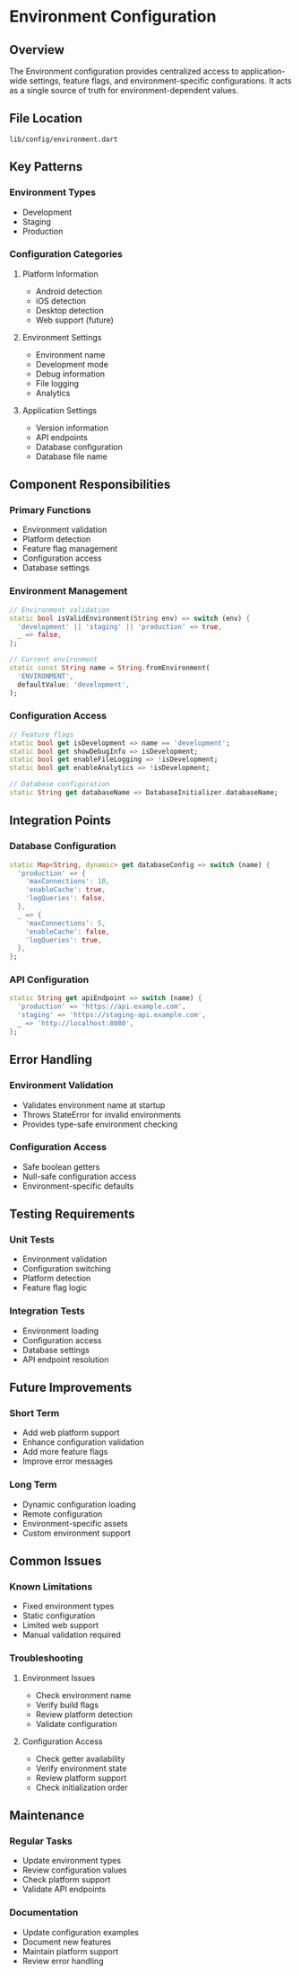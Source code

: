 # Environment Configuration

## Overview
The Environment configuration provides centralized access to application-wide settings, feature flags, and environment-specific configurations. It acts as a single source of truth for environment-dependent values.

## File Location
`lib/config/environment.dart`

## Key Patterns

### Environment Types
- Development
- Staging
- Production

### Configuration Categories
1. Platform Information
   - Android detection
   - iOS detection
   - Desktop detection
   - Web support (future)

2. Environment Settings
   - Environment name
   - Development mode
   - Debug information
   - File logging
   - Analytics

3. Application Settings
   - Version information
   - API endpoints
   - Database configuration
   - Database file name

## Component Responsibilities

### Primary Functions
- Environment validation
- Platform detection
- Feature flag management
- Configuration access
- Database settings

### Environment Management
```dart
// Environment validation
static bool isValidEnvironment(String env) => switch (env) {
  'development' || 'staging' || 'production' => true,
  _ => false,
};

// Current environment
static const String name = String.fromEnvironment(
  'ENVIRONMENT',
  defaultValue: 'development',
);
```

### Configuration Access
```dart
// Feature flags
static bool get isDevelopment => name == 'development';
static bool get showDebugInfo => isDevelopment;
static bool get enableFileLogging => !isDevelopment;
static bool get enableAnalytics => !isDevelopment;

// Database configuration
static String get databaseName => DatabaseInitializer.databaseName;
```

## Integration Points

### Database Configuration
```dart
static Map<String, dynamic> get databaseConfig => switch (name) {
  'production' => {
    'maxConnections': 10,
    'enableCache': true,
    'logQueries': false,
  },
  _ => {
    'maxConnections': 5,
    'enableCache': false,
    'logQueries': true,
  },
};
```

### API Configuration
```dart
static String get apiEndpoint => switch (name) {
  'production' => 'https://api.example.com',
  'staging' => 'https://staging-api.example.com',
  _ => 'http://localhost:8080',
};
```

## Error Handling

### Environment Validation
- Validates environment name at startup
- Throws StateError for invalid environments
- Provides type-safe environment checking

### Configuration Access
- Safe boolean getters
- Null-safe configuration access
- Environment-specific defaults

## Testing Requirements

### Unit Tests
- Environment validation
- Configuration switching
- Platform detection
- Feature flag logic

### Integration Tests
- Environment loading
- Configuration access
- Database settings
- API endpoint resolution

## Future Improvements

### Short Term
- Add web platform support
- Enhance configuration validation
- Add more feature flags
- Improve error messages

### Long Term
- Dynamic configuration loading
- Remote configuration
- Environment-specific assets
- Custom environment support

## Common Issues

### Known Limitations
- Fixed environment types
- Static configuration
- Limited web support
- Manual validation required

### Troubleshooting
1. Environment Issues
   - Check environment name
   - Verify build flags
   - Review platform detection
   - Validate configuration

2. Configuration Access
   - Check getter availability
   - Verify environment state
   - Review platform support
   - Check initialization order

## Maintenance

### Regular Tasks
- Update environment types
- Review configuration values
- Check platform support
- Validate API endpoints

### Documentation
- Update configuration examples
- Document new features
- Maintain platform support
- Review error handling 